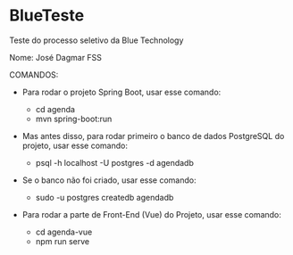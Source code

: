 # BlueTeste
Teste do processo seletivo da Blue Technology 

Nome: José Dagmar FSS

COMANDOS:

- Para rodar o projeto Spring Boot, usar esse comando:

  + cd agenda
  + mvn spring-boot:run

- Mas antes disso, para rodar primeiro o banco de dados PostgreSQL do projeto, usar esse comando:

  + psql -h localhost -U postgres -d agendadb

- Se o banco não foi criado, usar esse comando:

  + sudo -u postgres createdb agendadb

- Para rodar a parte de Front-End (Vue) do Projeto, usar esse comando:

  + cd agenda-vue
  + npm run serve
